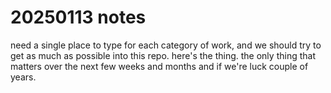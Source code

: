 # 20250113 notes

need a single place to type for each category of work, and we should try to get as much as possible into this repo. here's the thing. the only thing that matters over the next few weeks and months and if we're luck couple of years. 